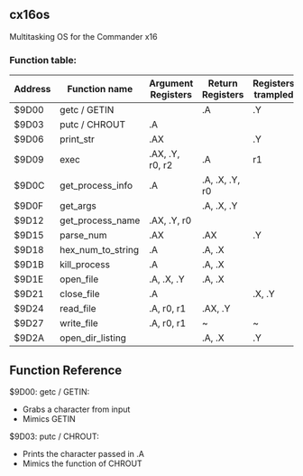 ## cx16os
Multitasking OS for the Commander x16




### Function table:
| Address | Function name | Argument Registers | Return Registers | Registers trampled |
|---------|---------------|--------------------|------------------|--------------------|
| $9D00 | getc / GETIN | | .A | .Y |
| $9D03 | putc / CHROUT | .A | | |
| $9D06 | print_str | .AX | | .Y |
| $9D09 | exec | .AX, .Y, r0, r2 | .A | r1 |
| $9D0C | get_process_info | .A | .A, .X, .Y, r0 | |
| $9D0F | get_args | | .A, .X, .Y | |
| $9D12 | get_process_name | .AX, .Y, r0 | |
| $9D15 | parse_num | .AX | .AX | .Y
| $9D18 | hex_num_to_string | .A | .A, .X | |
| $9D1B | kill_process | .A | .A, .X | |
| $9D1E | open_file | .A, .X, .Y | .A, .X | |
| $9D21 | close_file | .A | | .X, .Y
| $9D24 | read_file | .A, r0, r1 | .AX, .Y |
| $9D27 | write_file | .A, r0, r1 | ~ | ~ |
| $9D2A | open_dir_listing | | .A, .X | .Y |

## Function Reference

$9D00: getc / GETIN: 
- Grabs a character from input
- Mimics GETIN

$9D03: putc / CHROUT:   
- Prints the character passed in .A
- Mimics the function of CHROUT
